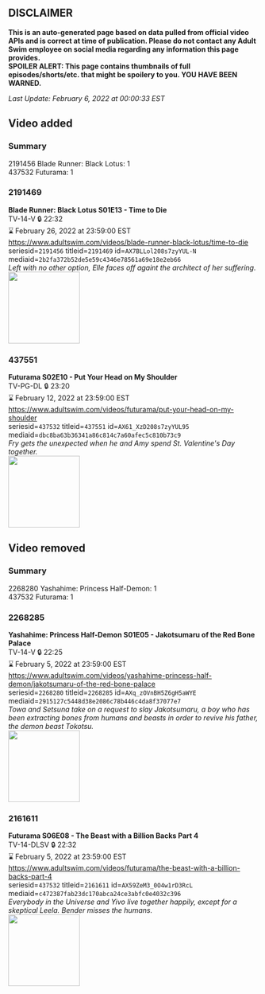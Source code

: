 ## DISCLAIMER
**This is an auto-generated page based on data pulled from official video APIs and is correct at time of publication. Please do not contact any Adult Swim employee on social media regarding any information this page provides.**  
**SPOILER ALERT: This page contains thumbnails of full episodes/shorts/etc. that might be spoilery to you. YOU HAVE BEEN WARNED.**  

_Last Update: February 6, 2022 at 00:00:33 EST_
## Video added
### Summary
2191456 Blade Runner: Black Lotus: 1  
437532 Futurama: 1  
### 2191469
**Blade Runner: Black Lotus S01E13 - Time to Die**  
TV-14-V 🔒 22:32  
⌛ February 26, 2022 at 23:59:00 EST  
https://www.adultswim.com/videos/blade-runner-black-lotus/time-to-die  
seriesid=`2191456` titleid=`2191469` id=`AX7BLLol208s7zyYUL-N` mediaid=`2b2fa372b52de5e59c4346e78561a69e18e2eb66`  
_Left with no other option, Elle faces off againt the architect of her suffering._  
<a href="https://media.cdn.adultswim.com/uploads/20220203/thumbnails/2_2223150281-bladerunnerblacklotus_113_TimeToDie.png"><img src="https://media.cdn.adultswim.com/uploads/20220203/thumbnails/2_2223150281-bladerunnerblacklotus_113_TimeToDie.png" height="144px" /></a>
### 437551
**Futurama S02E10 - Put Your Head on My Shoulder**  
TV-PG-DL 🔒 23:20  
⌛ February 12, 2022 at 23:59:00 EST  
https://www.adultswim.com/videos/futurama/put-your-head-on-my-shoulder  
seriesid=`437532` titleid=`437551` id=`AX61_XzD208s7zyYUL95` mediaid=`dbc8ba63b36341a86c814c7a60afec5c810b73c9`  
_Fry gets the unexpected when he and Amy spend St. Valentine's Day together._  
<a href="https://media.cdn.adultswim.com/uploads/20220204/thumbnails/2_2224145640-Futurama_019_PutYourHeadOnMyShoulder.png"><img src="https://media.cdn.adultswim.com/uploads/20220204/thumbnails/2_2224145640-Futurama_019_PutYourHeadOnMyShoulder.png" height="144px" /></a>
## Video removed
### Summary
2268280 Yashahime: Princess Half-Demon: 1  
437532 Futurama: 1  
### 2268285
**Yashahime: Princess Half-Demon S01E05 - Jakotsumaru of the Red Bone Palace**  
TV-14-V 🔒 22:25  
⌛ February 5, 2022 at 23:59:00 EST  
https://www.adultswim.com/videos/yashahime-princess-half-demon/jakotsumaru-of-the-red-bone-palace  
seriesid=`2268280` titleid=`2268285` id=`AXq_zOVnBH5Z6gH5aWYE` mediaid=`2915127c5448d38e2086c78b446c4da8f37077e7`  
_Towa and Setsuna take on a request to slay Jakotsumaru, a boy who has been extracting bones from humans and beasts in order to revive his father, the demon beast Tokotsu._  
<a href="https://media.cdn.adultswim.com/uploads/20210723/thumbnails/2_217231056187-YashahimePrincessHalfDemon_105_JakotsumaruOfTheRedBonePalace.png"><img src="https://media.cdn.adultswim.com/uploads/20210723/thumbnails/2_217231056187-YashahimePrincessHalfDemon_105_JakotsumaruOfTheRedBonePalace.png" height="144px" /></a>
### 2161611
**Futurama S06E08 - The Beast with a Billion Backs Part 4**  
TV-14-DLSV 🔒 22:32  
⌛ February 5, 2022 at 23:59:00 EST  
https://www.adultswim.com/videos/futurama/the-beast-with-a-billion-backs-part-4  
seriesid=`437532` titleid=`2161611` id=`AX59ZeM3_0O4w1rD3RcL` mediaid=`c472387fab23dc170abca24ce3abfc0e4032c396`  
_Everybody in the Universe and Yivo live together happily, except for a skeptical Leela. Bender misses the humans._  
<a href="https://media.cdn.adultswim.com/uploads/20220121/thumbnails/2_221211619156-Futurama_608_TheBeastWithABillionBacks_Part4.png"><img src="https://media.cdn.adultswim.com/uploads/20220121/thumbnails/2_221211619156-Futurama_608_TheBeastWithABillionBacks_Part4.png" height="144px" /></a>
